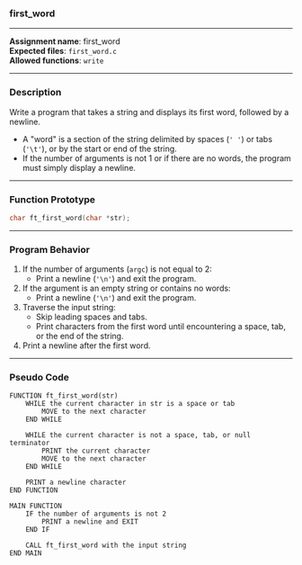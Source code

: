 ### first_word

---

**Assignment name**: first_word  
**Expected files**: `first_word.c`  
**Allowed functions**: `write`  

---

### Description

Write a program that takes a string and displays its first word, followed by a newline.

- A "word" is a section of the string delimited by spaces (`' '`) or tabs (`'\t'`), or by the start or end of the string.
- If the number of arguments is not 1 or if there are no words, the program must simply display a newline.

---

### Function Prototype

```c
char ft_first_word(char *str);
```

---

### Program Behavior

1. If the number of arguments (`argc`) is not equal to 2:
   - Print a newline (`'\n'`) and exit the program.
2. If the argument is an empty string or contains no words:
   - Print a newline (`'\n'`) and exit the program.
3. Traverse the input string:
   - Skip leading spaces and tabs.
   - Print characters from the first word until encountering a space, tab, or the end of the string.
4. Print a newline after the first word.

---

### Pseudo Code

```plaintext
FUNCTION ft_first_word(str)
    WHILE the current character in str is a space or tab
        MOVE to the next character
    END WHILE

    WHILE the current character is not a space, tab, or null terminator
        PRINT the current character
        MOVE to the next character
    END WHILE

    PRINT a newline character
END FUNCTION

MAIN FUNCTION
    IF the number of arguments is not 2
        PRINT a newline and EXIT
    END IF

    CALL ft_first_word with the input string
END MAIN
```